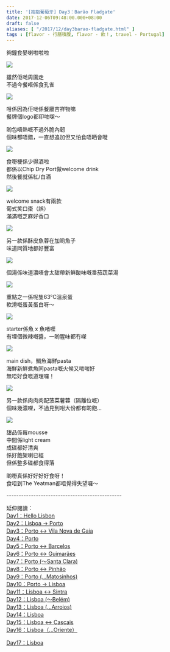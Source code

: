 ```yaml
---
title: '[抱抱葡萄牙] Day3：Barão Fladgate'
date: 2017-12-06T09:48:00.000+08:00
draft: false
aliases: [ "/2017/12/day3barao-fladgate.html" ]
tags : [flavor - 行膳積腹, flavor - 飲！, travel - Portugal]
---
```


夠鐘食晏喇啦啦啦  

[![](https://c1.staticflickr.com/5/4576/24778222778_d57833d9ec_z.jpg)](https://c1.staticflickr.com/5/4576/24778222778_d57833d9ec_z.jpg)

雖然佢哋周圍走  
不過今餐唔係食孔雀  

[![](https://c1.staticflickr.com/5/4544/24778280438_e390897dd6_z.jpg)](https://c1.staticflickr.com/5/4544/24778280438_e390897dd6_z.jpg)

咁係因為佢哋係餐廳吉祥物嘛  
餐牌個logo都印咗㗎～  
  
啲包唔熱嘅不過外脆內韌  
個味都唔錯，一直想追加但又怕食唔晒會嘥  

[![](https://c1.staticflickr.com/5/4231/34997557214_59fb8e817c_z.jpg)](https://c1.staticflickr.com/5/4231/34997557214_59fb8e817c_z.jpg)

食嘢梗係少得酒啦  
都係以Chip Dry Port做welcome drink  
然後餐就係紅/白酒  

[![](https://c1.staticflickr.com/5/4554/38594680616_88d58d585a_z.jpg)](https://c1.staticflickr.com/5/4554/38594680616_88d58d585a_z.jpg)

welcome snack有兩款  
葡式笑口棗（誤）  
滿滿嘅芝麻好香口  

[![](https://c1.staticflickr.com/5/4547/24778402178_64dc47037c_z.jpg)](https://c1.staticflickr.com/5/4547/24778402178_64dc47037c_z.jpg)

另一款係酥皮魚蓉在加啲魚子  
味道同質地都好豐富  

[![](https://c1.staticflickr.com/5/4517/38650898071_53b7f0f6c4_z.jpg)](https://c1.staticflickr.com/5/4517/38650898071_53b7f0f6c4_z.jpg)

個湯係味道濃唔會太甜帶新鮮酸味嘅番茄蔬菜湯  

[![](https://c1.staticflickr.com/5/4218/35449369210_9d7dc9b698_z.jpg)](https://c1.staticflickr.com/5/4218/35449369210_9d7dc9b698_z.jpg)

重點之一係呢隻63°C溫泉蛋  
軟滑嘅蛋黃蛋白呀～  

[![](https://c1.staticflickr.com/5/4566/26875145509_400f361fa1_z.jpg)](https://c1.staticflickr.com/5/4566/26875145509_400f361fa1_z.jpg)

starter係魚 x 魚啫喱  
有埋個微辣嘅醬，一啲腥味都冇㗎  

[![](https://c1.staticflickr.com/5/4543/37763857415_6a49b625dc_z.jpg)](https://c1.staticflickr.com/5/4543/37763857415_6a49b625dc_z.jpg)

main dish，鯛魚海鮮pasta  
海鮮新鮮煮魚同pasta嘅火候又啱啱好  
無唔好食嘅道理囉！  

[![](https://c1.staticflickr.com/5/4525/37763829545_efe5ee80ab_z.jpg)](https://c1.staticflickr.com/5/4525/37763829545_efe5ee80ab_z.jpg)

另一款係肉肉肉配菠菜薯蓉（隔離位嘅）  
個味幾濃㗎，不過見到咁大份都有啲飽...  

[![](https://c1.staticflickr.com/5/4547/37764002315_5a6d0d3294_z.jpg)](https://c1.staticflickr.com/5/4547/37764002315_5a6d0d3294_z.jpg)

甜品係莓mousse  
中間係light cream  
成碟都好清爽  
係好飽架喇已經  
但係整多碟都食得落  
  
  
啲嘢真係好好好好食呀！  
食唔到The Yeatman都唔覺得失望囉～  
  
\-----------------------------------------------  
  
  
延伸閱讀：  
[Day1：Hello Lisbon](https://www.hidie.net/2017/07/day1hello-lisbon.html)  
[Day2：Lisboa → Porto](https://www.hidie.net/2017/07/day2lisboa-porto.html)  
[Day3：Porto ↔ Vila Nova de Gaia](https://www.hidie.net/2017/07/day3porto-vila-nova-de-gaia.html)  
[Day4：Porto](http://www.hidie.net/2017/07/day4porto.html)  
[Day5：Porto ↔ Barcelos](http://www.hidie.net/2017/07/day5porto-barcelos.html)  
[Day6：Porto ↔ Guimarães](http://www.hidie.net/2017/07/day6porto-guimaraes.html)  
[Day7：Porto (～Santa Clara)](http://www.hidie.net/2017/08/day7porto-santa-clara.html)  
[Day8：Porto ↔ Pinhão](http://www.hidie.net/2017/08/day8porto-pinhao.html)  
[Day9：Porto (...Matosinhos)](http://www.hidie.net/2017/08/day9porto-matosinhos.html)  
[Day10：Porto → Lisboa](http://www.hidie.net/2017/08/day10porto-lisboa.html)  
[Day11：Lisboa ↔ Sintra](http://www.hidie.net/2017/08/day11lisboa-sintra.html)  
[Day12：Lisboa (～Belém)](http://www.hidie.net/2017/08/day12lisboa-belem.html)  
[Day13：Lisboa (...Arroios)](http://www.hidie.net/2017/08/day13lisboa-arroios.html)  
[Day14：Lisboa](http://www.hidie.net/2017/08/day14lisboa.html)  
[Day15：Lisboa ↔ Cascais](http://www.hidie.net/2017/08/day15lisboa-cascais.html)  
[Day16：Lisboa（...Oriente）](http://www.hidie.net/2017/08/day16lisboaoriente.html)  
  
[Day17：Lisboa](http://www.hidie.net/2017/08/day17lisboa.html)